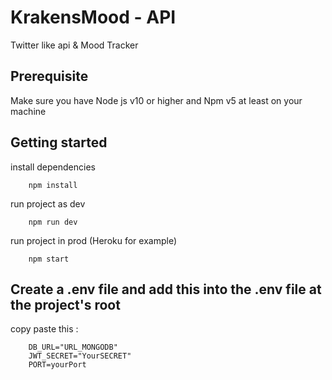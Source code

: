 # KrakensMood - API  
Twitter like api & Mood Tracker 

## Prerequisite
Make sure you have Node js v10 or higher and Npm v5 at least on your machine 

## Getting started 
install dependencies 

```
    npm install
```

run project as dev

```
    npm run dev
```

run project in prod (Heroku for example)

```
    npm start
```

## Create a .env file and add this into the .env file at the project's root
copy paste this :
```
    DB_URL="URL_MONGODB"
    JWT_SECRET="YourSECRET"
    PORT=yourPort
```
